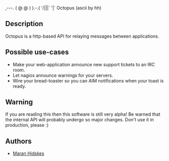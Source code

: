    ,---.
  ( @ @ )
   ).-.(
  '/|||\`
    '|` Octopus (ascii by hh)

Description
-----------
Octopus is a http-based API for relaying messages between applications.

Possible use-cases
------------------
- Make your web-application announce new support tickets to an IRC room.
- Let nagios announce warnings for your servers.
- Wire your bread-toaster so you can AIM notifications when your toast is ready.

Warning
-------
If you are reading this then this software is still very alpha! Be warned that the internal API will probably undergo so major 
changes. Don't use it in production, please :)

Authors
-------
* [Maran Hidskes](http://agile-pandas.com)